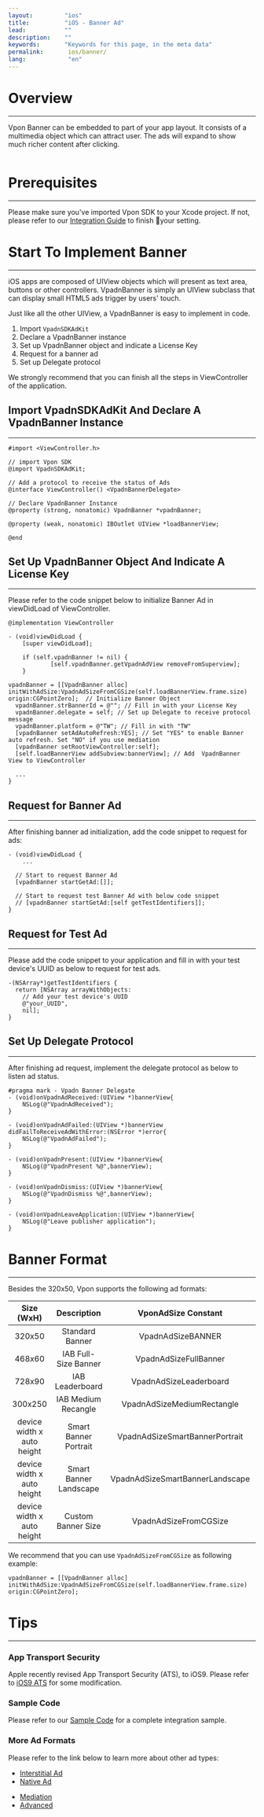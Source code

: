 ```yaml
---
layout:         "ios"
title:          "iOS - Banner Ad"
lead:           ""
description:    ""
keywords:       "Keywords for this page, in the meta data"
permalink:       ios/banner/
lang:            "en"
---
```

# Overview
---
Vpon Banner can be embedded to part of your app layout. It consists of a multimedia object which can attract user. The ads will expand to show much richer content after clicking.

<img src="{{site.imgurl}}/iOS_Banner_Sample.png" alt="" class="width-300"/>


# Prerequisites
---
Please make sure you've imported Vpon SDK to your Xcode project. If not, please refer to our [Integration Guide]({{site.baseurl}}/ios/integration-guide/) to finish your setting.

# Start To Implement Banner
---
iOS apps are composed of UIView objects which will present as text area, buttons or other controllers. VpadnBanner is simply an UIView subclass that can display small HTML5 ads trigger by users' touch.

Just like all the other UIView, a VpadnBanner is easy to implement in code.

1. Import `VpadnSDKAdKit`
2. Declare a VpadnBanner instance
3. Set up VpadnBanner object and indicate a License Key
4. Request for a banner ad
5. Set up Delegate protocol

We strongly recommend that you can finish all the steps in ViewController of the application.

## Import VpadnSDKAdKit And Declare A VpadnBanner Instance
---
```objc
#import <ViewController.h>

// import Vpon SDK
@import VpadnSDKAdKit;

// Add a protocol to receive the status of Ads
@interface ViewController() <VpadnBannerDelegate>

// Declare VpadnBanner Instance
@property (strong, nonatomic) VpadnBanner *vpadnBanner;

@property (weak, nonatomic) IBOutlet UIView *loadBannerView;

@end
```

## Set Up VpadnBanner Object And Indicate A License Key
---
Please refer to the code snippet below to initialize Banner Ad in viewDidLoad of ViewController.

```objc
@implementation ViewController

- (void)viewDidLoad {
    [super viewDidLoad];

    if (self.vpadnBanner != nil) {
            [self.vpadnBanner.getVpadnAdView removeFromSuperview];
    }

vpadnBanner = [[VpadnBanner alloc] initWithAdSize:VpadnAdSizeFromCGSize(self.loadBannerView.frame.size) origin:CGPointZero];  // Initialize Banner Object
  vpadnBanner.strBannerId = @""; // Fill in with your License Key
  vpadnBanner.delegate = self; // Set up Delegate to receive protocol message
  vpadnBanner.platform = @"TW"; // Fill in with "TW"
  [vpadnBanner setAdAutoRefresh:YES]; // Set "YES" to enable Banner auto refresh. Set "NO" if you use mediation
  [vpadnBanner setRootViewController:self];
  [self.loadBannerView addSubview:bannerView]; // Add  VpadnBanner View to ViewController
  
  ...
}
```


## Request for Banner Ad
---
After finishing banner ad initialization, add the code snippet to request for ads:

```objc
- (void)viewDidLoad {
    ...

  // Start to request Banner Ad
  [vpadnBanner startGetAd:[]]; 

  // Start to request test Banner Ad with below code snippet
  // [vpadnBanner startGetAd:[self getTestIdentifiers]];
}
```

## Request for Test Ad
---
Please add the code snippet to your application and fill in with your test device's UUID as below to request for test ads.

```objc
-(NSArray*)getTestIdentifiers {
  return [NSArray arrayWithObjects:
    // Add your test device's UUID
    @"your_UUID",
    nil];
}
```

## Set Up Delegate Protocol
---
After finishing ad request, implement the delegate protocol as below to listen ad status.

```objc
#pragma mark - Vpadn Banner Delegate
- (void)onVpadnAdReceived:(UIView *)bannerView{
    NSLog(@"VpadnAdReceived");
}

- (void)onVpadnAdFailed:(UIView *)bannerView didFailToReceiveAdWithError:(NSError *)error{
    NSLog(@"VpadnAdFailed");
}

- (void)onVpadnPresent:(UIView *)bannerView{
    NSLog(@"VpadnPresent %@",bannerView);
}

- (void)onVpadnDismiss:(UIView *)bannerView{
    NSLog(@"VpadnDismiss %@",bannerView);
}

- (void)onVpadnLeaveApplication:(UIView *)bannerView{
    NSLog(@"Leave publisher application");
}
```

# Banner Format
---
Besides the 320x50, Vpon supports the following ad formats:

Size (WxH)                 |Description             |  VponAdSize Constant           | Devices
:------------------------: | :---------------------:| :-----------------------------:|:-----------:
320x50                     | Standard Banner        | VpadnAdSizeBANNER              |iPhone<br>iPad
468x60                     | IAB Full-Size Banner   | VpadnAdSizeFullBanner           |iPad
728x90                     | IAB  Leaderboard       | VpadnAdSizeLeaderboard        |iPad
300x250                    | IAB Medium Recangle    | VpadnAdSizeMediumRectangle      |iPhone<br>iPad
device width x auto height | Smart Banner Portrait  | VpadnAdSizeSmartBannerPortrait |iPhone<br>iPad
device width x auto height | Smart Banner Landscape | VpadnAdSizeSmartBannerLandscape  |iPhone<br>iPad
device width x auto height | Custom Banner Size     | VpadnAdSizeFromCGSize | iPhone<br>iPad

We recommend that you can use `VpadnAdSizeFromCGSize` as following example:

```objc
vpadnBanner = [[VpadnBanner alloc] initWithAdSize:VpadnAdSizeFromCGSize(self.loadBannerView.frame.size) origin:CGPointZero];
```

# Tips
---

### App Transport Security
Apple recently revised App Transport Security (ATS), to iOS9. Please refer to [iOS9 ATS] for some modification.


### Sample Code
Please refer to our [Sample Code] for a complete integration sample.

### More Ad Formats
Please refer to the link below to learn more about other ad types:

* [Interstitial Ad](../Interstitial)
* [Native Ad](../native)
<!-- * [Out-sream Video Ad](../outstream) -->
* [Mediation](../mediation)
* [Advanced](../advanced)

[Sample Code]: ../download/
[iOS9 ATS]: ../latest-news/ios9ats/

